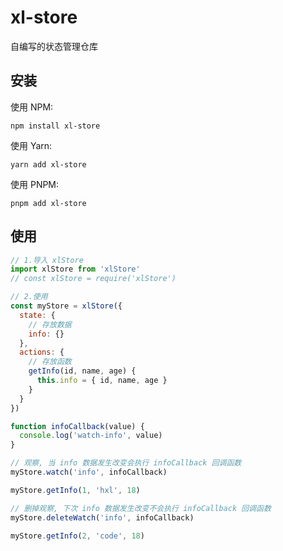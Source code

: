# xl-store

自编写的状态管理仓库

## 安装

使用 NPM: 
```shell
npm install xl-store
```

使用 Yarn:
```shell
yarn add xl-store
```

使用 PNPM:
```shell
pnpm add xl-store
```

## 使用

```JavaScript
// 1.导入 xlStore
import xlStore from 'xlStore'
// const xlStore = require('xlStore')

// 2.使用
const myStore = xlStore({
  state: {
    // 存放数据
    info: {}
  },
  actions: {
    // 存放函数
    getInfo(id, name, age) {
      this.info = { id, name, age }
    }
  }
})

function infoCallback(value) {
  console.log('watch-info', value)
}

// 观察, 当 info 数据发生改变会执行 infoCallback 回调函数
myStore.watch('info', infoCallback)

myStore.getInfo(1, 'hxl', 18)

// 删掉观察, 下次 info 数据发生改变不会执行 infoCallback 回调函数
myStore.deleteWatch('info', infoCallback)

myStore.getInfo(2, 'code', 18)
```
